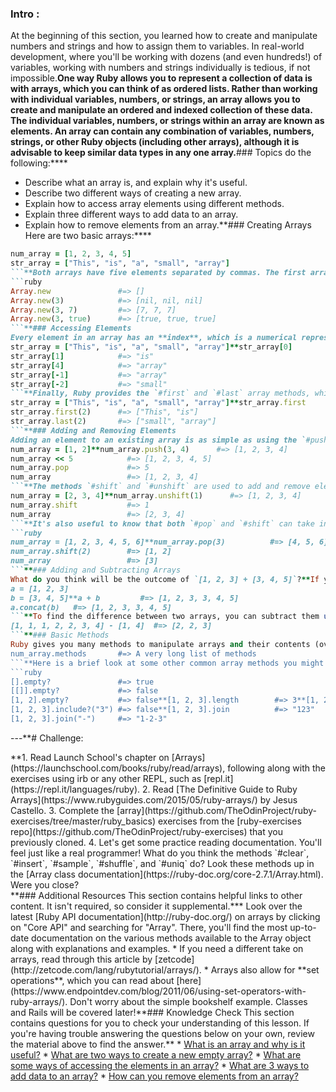 ### Intro :
>
At the beginning of this section, you learned how to create and manipulate numbers and strings and how to assign them to variables. In real-world development, where you'll be working with dozens (and even hundreds!) of variables, working with numbers and strings individually is tedious, if not impossible.**One way Ruby allows you to represent a collection of data is with **arrays**, which you can think of as ordered lists. Rather than working with individual variables, numbers, or strings, an array allows you to create and manipulate an ordered and indexed collection of these data. The individual variables, numbers, or strings within an array are known as **elements**. An array can contain any combination of variables, numbers, strings, or other Ruby objects (including other arrays), although it is advisable to keep similar data types in any one array.**###  Topics
  do the following:****
 - Describe what an array is, and explain why it's useful.
 - Describe two different ways of creating a new array.
 - Explain how to access array elements using different methods.
 - Explain three different ways to add data to an array.
 - Explain how to remove elements from an array.**### Creating Arrays
Here are two basic arrays:****
```ruby
num_array = [1, 2, 3, 4, 5]
str_array = ["This", "is", "a", "small", "array"]
```**Both arrays have five elements separated by commas. The first array contains integers, while the second array contains strings. **Arrays are commonly created with an **array literal**, which is simply a special syntax used to create instances of an array object. To create a new array using an array literal, use square brackets (`[]`).**An array can also be created by calling the `Array.new` method. When you call this method, you can also include up to 2 optional arguments (initial size and default value):****
```ruby
Array.new               #=> []
Array.new(3)            #=> [nil, nil, nil]
Array.new(3, 7)         #=> [7, 7, 7]
Array.new(3, true)      #=> [true, true, true]
```**### Accessing Elements
Every element in an array has an **index**, which is a numerical representation of the element's position in the array. Like most other programming languages, Ruby arrays use **zero-based indexing**, which means that the index of the first element is 0, the index of the second element is 1, and so on. Accessing a specific element within an array is as simple as calling `myArray[x]`, where `x` is the index of the element you want. Calling an invalid position will result in `nil`. Ruby also allows the use of negative indices, which return elements starting from the *end* of an array, starting at [-1].**```ruby
str_array = ["This", "is", "a", "small", "array"]**str_array[0]            #=> "This"
str_array[1]            #=> "is"
str_array[4]            #=> "array"
str_array[-1]           #=> "array"
str_array[-2]           #=> "small"
```**Finally, Ruby provides the `#first` and `#last` array methods, which should be self-explanatory. In addition, these methods can take an integer argument, e.g., `myArray.first(n)` or `myArray.last(n)`, which will return a new array that contains the first or last `n` elements of `myArray`, respectively.**```ruby
str_array = ["This", "is", "a", "small", "array"]**str_array.first         #=> "This"
str_array.first(2)      #=> ["This", "is"]
str_array.last(2)       #=> ["small", "array"]
```**### Adding and Removing Elements
Adding an element to an existing array is as simple as using the `#push` method or the shovel operator `<<`. Both methods will add elements to the end of an array and return that array with the new elements. The `#pop` method will remove the element at the end of an array and return the element that was removed.**```ruby
num_array = [1, 2]**num_array.push(3, 4)      #=> [1, 2, 3, 4]
num_array << 5            #=> [1, 2, 3, 4, 5]
num_array.pop             #=> 5
num_array                 #=> [1, 2, 3, 4]
```**The methods `#shift` and `#unshift` are used to add and remove elements at the beginning of an array. The `#unshift` method adds elements to the beginning of an array and returns that array (much like `#push`). The `#shift` method removes the first element of an array and returns that element (much like `#pop`).**```ruby
num_array = [2, 3, 4]**num_array.unshift(1)      #=> [1, 2, 3, 4]
num_array.shift           #=> 1
num_array                 #=> [2, 3, 4]
```**It's also useful to know that both `#pop` and `#shift` can take integer arguments:****
```ruby
num_array = [1, 2, 3, 4, 5, 6]**num_array.pop(3)          #=> [4, 5, 6]
num_array.shift(2)        #=> [1, 2]
num_array                 #=> [3]
```**### Adding and Subtracting Arrays
What do you think will be the outcome of `[1, 2, 3] + [3, 4, 5]`?**If you guessed `[1, 2, 3, 3, 4, 5]`, congratulations! Adding two arrays will return a new array built by concatenating them, similar to string concatenation. The `concat` method works the same way.**```ruby
a = [1, 2, 3]
b = [3, 4, 5]**a + b         #=> [1, 2, 3, 3, 4, 5]
a.concat(b)   #=> [1, 2, 3, 3, 4, 5]
```**To find the difference between two arrays, you can subtract them using `-`. This method returns a copy of the first array, removing any elements that appear in the second array.**```ruby
[1, 1, 1, 2, 2, 3, 4] - [1, 4]  #=> [2, 2, 3]
```**### Basic Methods
Ruby gives you many methods to manipulate arrays and their contents (over 150!), many of which are beyond the scope of this lesson. For full documentation, go to [http://ruby-doc.org/](http://ruby-doc.org/), click on "Core API", scroll down to the Classes section, and click on "Array". There, you'll find the most up-to-date documentation on the various methods available to Ruby arrays along with explanations.**As previously mentioned, there are many methods available to Ruby arrays, and the behavior of some methods change depending on a variety of factors, such as if they take arguments or not. Therefore, [ruby-doc.org](http://ruby-doc.org/) ***will*** be your best friend in maximizing your aptitude with arrays. So visit soon, and visit often.**Calling the `#methods` method on an array will also yield a long list of the available methods.**```ruby
num_array.methods       #=> A very long list of methods
```**Here is a brief look at some other common array methods you might run into:****
```ruby
[].empty?               #=> true
[[]].empty?             #=> false
[1, 2].empty?           #=> false**[1, 2, 3].length        #=> 3**[1, 2, 3].reverse       #=> [3, 2, 1]**[1, 2, 3].include?(3)   #=> true
[1, 2, 3].include?("3") #=> false**[1, 2, 3].join          #=> "123"
[1, 2, 3].join("-")     #=> "1-2-3"
```
---**# Challenge:
<div class="lesson-content__panel" markdown="1">**1. Read Launch School's chapter on [Arrays](https://launchschool.com/books/ruby/read/arrays), following along with the exercises using irb or any other REPL, such as [repl.it](https://repl.it/languages/ruby).
2. Read [The Definitive Guide to Ruby Arrays](https://www.rubyguides.com/2015/05/ruby-arrays/) by Jesus Castello.
3. Complete the [array](https://github.com/TheOdinProject/ruby-exercises/tree/master/ruby_basics) exercises from the [ruby-exercises repo](https://github.com/TheOdinProject/ruby-exercises) that you previously cloned. 
4. Let's get some practice reading documentation. You'll feel just like a real programmer! What do you think the methods `#clear`, `#insert`, `#sample`, `#shuffle`, and `#uniq` do? Look these methods up in the [Array class documentation](https://ruby-doc.org/core-2.7.1/Array.html). Were you close?
</div>**### Additional Resources
This section contains helpful links to other content. It isn't required, so consider it supplemental.*** Look over the latest [Ruby API documentation](http://ruby-doc.org/) on arrays by clicking on "Core API" and searching for "Array". There, you'll find the most up-to-date documentation on the various methods available to the Array object along with explanations and examples.
* If you need a different take on arrays, read through this article by [zetcode](http://zetcode.com/lang/rubytutorial/arrays/).
* Arrays also allow for **set operations**, which you can read about [here](https://www.endpointdev.com/blog/2011/06/using-set-operators-with-ruby-arrays/). Don't worry about the simple bookshelf example. Classes and Rails will be covered later!**### Knowledge Check
This section contains questions for you to check your understanding of this lesson. If you're having trouble answering the questions below on your own, review the material above to find the answer.** * <a class='knowledge-check-link' href='#introduction'>What is an array and why is it useful?</a>
 * <a class='knowledge-check-link' href='#creating-arrays'>What are two ways to create a new empty array?</a>
 * <a class='knowledge-check-link' href='#accessing-elements'>What are some ways of accessing the elements in an array?</a>
 * <a class='knowledge-check-link' href='#adding-and-removing-elements'>What are 3 ways to add data to an array?</a>
 * <a class='knowledge-check-link' href='#adding-and-removing-elements'>How can you remove elements from an array?</a>
